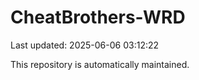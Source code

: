 # CheatBrothers-WRD

Last updated: 2025-06-06 03:12:22

This repository is automatically maintained.
